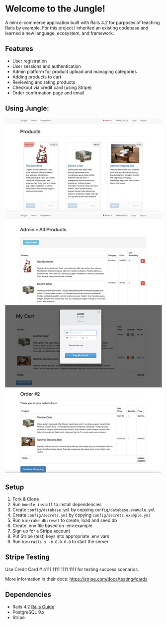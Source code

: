 # Welcome to the Jungle!

A mini e-commerce application built with Rails 4.2 for purposes of teaching Rails by example. For this project I inherited an existing codebase and learned a new language, ecosystem, and framework.

## Features

- User registration
- User sessions and authentication
- Admin platform for product upload and managing categories
- Adding products to cart
- Reviewing and rating products
- Checkout via credit card (using Stripe)
- Order confirmation page and email

## Using Jungle:
![screenshot1](https://github.com/maryshrives/jungle-rails/blob/master/public/docs/jungle1.png?raw=true)
![screenshot2](https://github.com/maryshrives/jungle-rails/blob/master/public/docs/jungle2.png?raw=true)
![screenshot3](https://github.com/maryshrives/jungle-rails/blob/master/public/docs/jungle3.png?raw=true)
![screenshot4](https://github.com/maryshrives/jungle-rails/blob/master/public/docs/jungle4.png?raw=true)

## Setup

1. Fork & Clone
2. Run `bundle install` to install dependencies
3. Create `config/database.yml` by copying `config/database.example.yml`
4. Create `config/secrets.yml` by copying `config/secrets.example.yml`
5. Run `bin/rake db:reset` to create, load and seed db
6. Create .env file based on .env.example
7. Sign up for a Stripe account
8. Put Stripe (test) keys into appropriate .env vars
9. Run `bin/rails s -b 0.0.0.0` to start the server

## Stripe Testing

Use Credit Card # 4111 1111 1111 1111 for testing success scenarios.

More information in their docs: <https://stripe.com/docs/testing#cards>

## Dependencies

* Rails 4.2 [Rails Guide](http://guides.rubyonrails.org/v4.2/)
* PostgreSQL 9.x
* Stripe

